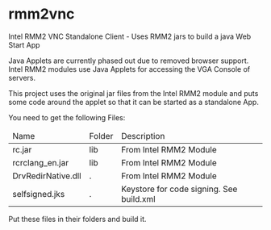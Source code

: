 # rmm2vnc
Intel RMM2 VNC Standalone Client - Uses RMM2 jars to build a java Web Start App

Java Applets are currently phased out due to removed browser support. Intel RMM2 modules use Java Applets for accessing the VGA Console of servers. 

This project uses the original jar files from the Intel RMM2 module and puts some code around the applet so that it can be started as a standalone App.

You need to get the following Files:
<table>
 <thead>
  <tr>
   <td>Name</td><td>Folder</td><td>Description</td>
  </tr>
 </thead>
 <tbody>
  <tr>
   <td>rc.jar</td><td>lib</td><td>From Intel RMM2 Module</td>
  </tr>
  <tr>
   <td>rcrclang_en.jar</td><td>lib</td><td>From Intel RMM2 Module</td>
  </tr>
  <tr>
   <td>DrvRedirNative.dll</td><td>.</td><td>From Intel RMM2 Module</td>
  </tr>
  <tr>
   <td>selfsigned.jks</td><td>.</td><td>Keystore for code signing. See build.xml</td>
  </tr>
 </tbody>
</table>

Put these files in their folders and build it.
